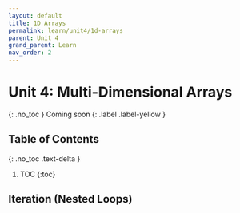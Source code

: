 ```yaml
---
layout: default
title: 1D Arrays
permalink: learn/unit4/1d-arrays
parent: Unit 4
grand_parent: Learn
nav_order: 2
---
```


# Unit 4: Multi-Dimensional Arrays

{: .no_toc }
Coming soon
{: .label .label-yellow }

## Table of Contents

{: .no_toc .text-delta }

1. TOC
   {:toc}

## Iteration (Nested Loops)
